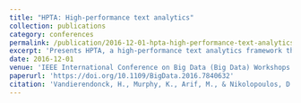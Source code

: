 ```yaml
---
title: "HPTA: High-performance text analytics"
collection: publications
category: conferences
permalink: /publication/2016-12-01-hpta-high-performance-text-analytics
excerpt: 'Presents HPTA, a high-performance text analytics framework that optimizes data structures, memory management, and sparse matrix operations for improved text processing performance.'
date: 2016-12-01
venue: 'IEEE International Conference on Big Data (Big Data) Workshops'
paperurl: 'https://doi.org/10.1109/BigData.2016.7840632'
citation: 'Vandierendonck, H., Murphy, K., Arif, M., & Nikolopoulos, D. S. (2016). &quot;HPTA: High-performance text analytics.&quot; In <i>2016 IEEE International Conference on Big Data (Big Data)</i>, 416-423. https://doi.org/10.1109/BigData.2016.7840632'
---
```

